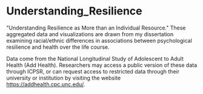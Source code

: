# Understanding_Resilience
"Understanding Resilience as More than an Individual Resource." These aggregated data and visualizations are drawn from my dissertation examining racial/ethnic differences in associations between psychological resilience and health over the life course.

Data come from the National Longitudinal Study of Adolescent to Adult Health (Add Health). Researchers may access a public version of these data through ICPSR, or can request access to restricted data through their university or institution by visiting the website https://addhealth.cpc.unc.edu/.
